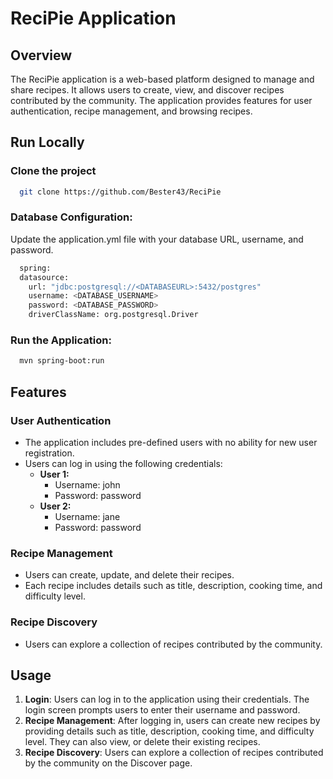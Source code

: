 
# ReciPie Application

## Overview
The ReciPie application is a web-based platform designed to manage and share recipes. It allows users to create, view, and discover recipes contributed by the community. The application provides features for user authentication, recipe management, and browsing recipes.

## Run Locally

### Clone the project

```bash
  git clone https://github.com/Bester43/ReciPie
```

### Database Configuration:

Update the application.yml file with your database URL, username, and password.

```bash
  spring:
  datasource:
    url: "jdbc:postgresql://<DATABASEURL>:5432/postgres"
    username: <DATABASE_USERNAME>
    password: <DATABASE_PASSWORD>
    driverClassName: org.postgresql.Driver
```

### Run the Application:

```bash
  mvn spring-boot:run
```

## Features
### User Authentication
- The application includes pre-defined users with no ability for new user registration.
- Users can log in using the following credentials:
  - **User 1:**
    - Username: john
    - Password: password
  - **User 2:**
    - Username: jane
    - Password: password

### Recipe Management
- Users can create, update, and delete their recipes.
- Each recipe includes details such as title, description, cooking time, and difficulty level.

### Recipe Discovery
- Users can explore a collection of recipes contributed by the community.

## Usage
1. **Login**: Users can log in to the application using their credentials. The login screen prompts users to enter their username and password.
2. **Recipe Management**: After logging in, users can create new recipes by providing details such as title, description, cooking time, and difficulty level. They can also view, or delete their existing recipes.
3. **Recipe Discovery**: Users can explore a collection of recipes contributed by the community on the Discover page.
